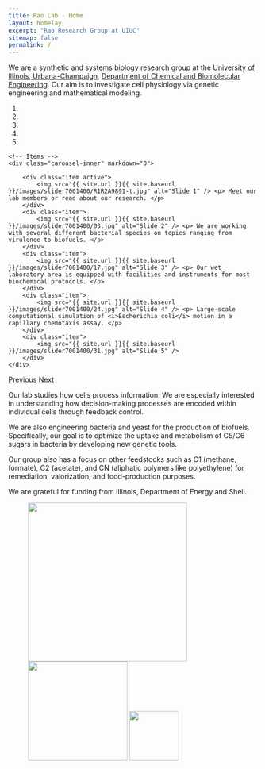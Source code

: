 ```yaml
---
title: Rao Lab - Home
layout: homelay
excerpt: "Rao Research Group at UIUC"
sitemap: false
permalink: /
---
```


We are a synthetic and systems biology research group at the [University of Illinois, Urbana-Champaign](https://illinois.edu), [Department of Chemical and Biomolecular Engineering](https://chbe.illinois.edu). Our aim is to investigate cell physiology via genetic engineering and mathematical modeling.


<div markdown="0" id="carousel" class="carousel slide" data-ride="carousel" data-interval="5000" data-pause="hover" >
    <!-- Menu -->
    <ol class="carousel-indicators">
        <li data-target="#carousel" data-slide-to="0" class="active"></li>
        <li data-target="#carousel" data-slide-to="1"></li>
        <li data-target="#carousel" data-slide-to="2"></li>
        <li data-target="#carousel" data-slide-to="3"></li>
        <li data-target="#carosel" data-slide-to="4"></li>
    </ol>

    <!-- Items -->
    <div class="carousel-inner" markdown="0">

        <div class="item active">
            <img src="{{ site.url }}{{ site.baseurl }}/images/slider7001400/R1R2A9891-t.jpg" alt="Slide 1" /> <p> Meet our lab members or read about our research. </p>
        </div>
        <div class="item">
            <img src="{{ site.url }}{{ site.baseurl }}/images/slider7001400/03.jpg" alt="Slide 2" /> <p> We are working with several different bacterial species on topics ranging from virulence to biofuels. </p>
        </div>
        <div class="item">
            <img src="{{ site.url }}{{ site.baseurl }}/images/slider7001400/17.jpg" alt="Slide 3" /> <p> Our wet laboratory area is equipped with facilities and instruments for most biochemical protocols. </p>
        </div>
        <div class="item">
            <img src="{{ site.url }}{{ site.baseurl }}/images/slider7001400/24.jpg" alt="Slide 4" /> <p> Large-scale computational simulation of <i>Escherichia coli</i> motion in a capillary chemotaxis assay. </p>
        </div>
        <div class="item">
            <img src="{{ site.url }}{{ site.baseurl }}/images/slider7001400/31.jpg" alt="Slide 5" />
        </div>
    </div>
  <a class="left carousel-control" href="#carousel" role="button" data-slide="prev">
    <span class="glyphicon glyphicon-chevron-left" aria-hidden="true"></span>
    <span class="sr-only">Previous</span>
  </a>
  <a class="right carousel-control" href="#carousel" role="button" data-slide="next">
    <span class="glyphicon glyphicon-chevron-right" aria-hidden="true"></span>
    <span class="sr-only">Next</span>
  </a>
</div>

Our lab studies how cells process information. We are especially interested in understanding how decision-making processes are encoded within individual cells through feedback control.

We are also engineering bacteria and yeast for the production of biofuels. Specifically, our goal is to optimize the uptake and metabolism of C5/C6 sugars in bacteria by developing new genetic tools.

Our group also has a focus on other feedstocks such as C1 (methane, formate), C2 (acetate), and CN (aliphatic polymers like polyethylene) for remediation, valorization, and food-production purposes. 

We are grateful for funding from Illinois, Department of Energy and Shell.

<figure class="fourth">
  <img src="{{ site.url }}{{ site.baseurl }}/images/logopic/gse.jpg" style="width: 320px">
  <img src="{{ site.url }}{{ site.baseurl }}/images/logopic/cabbi.png" style="width: 200px">
  <img src="{{ site.url }}{{ site.baseurl }}/images/logopic/doe1.png" style="width: 100px">
</figure>

